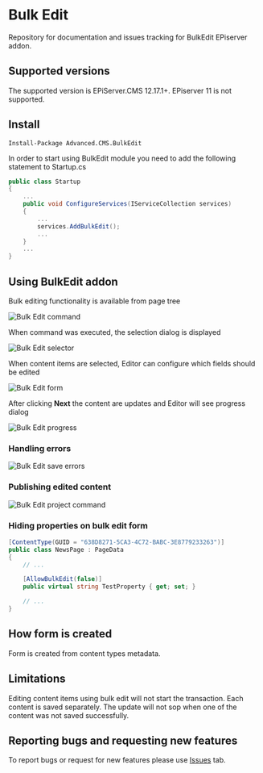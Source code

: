 # Bulk Edit

Repository for documentation and issues tracking for BulkEdit EPiserver addon.

## Supported versions

The supported version is EPiServer.CMS 12.17.1+. EPiserver 11 is not supported.

## Install

```
Install-Package Advanced.CMS.BulkEdit
```

In order to start using BulkEdit module you need to add the following statement to Startup.cs

```c#
public class Startup
{
    ...
    public void ConfigureServices(IServiceCollection services)
    {
        ...
        services.AddBulkEdit();
        ...
    }
    ...
}
```

## Using BulkEdit addon

Bulk editing functionality is available from page tree

![Bulk Edit command](assets/bulk_edit_command.jpg "Bulk edit command")

When command was executed, the selection dialog is displayed

![Bulk Edit selector](assets/bulk_edit_selector.jpg "Bulk edit selector")

When content items are selected, Editor can configure which fields should be edited

![Bulk Edit form](assets/bulk_edit_form.jpg "Bulk edit form")

After clicking **Next** the content are updates and Editor will see progress dialog

![Bulk Edit progress](assets/bulk_edit_progress_window.jpg "Bulk edit progress")

### Handling errors

![Bulk Edit save errors](assets/bulk_edit_save_error.jpg "Bulk edit save error")

### Publishing edited content

![Bulk Edit project command](assets/bulk_edit_project_command.jpg "Bulk edit project command")

### Hiding properties on bulk edit form

```c#
[ContentType(GUID = "638D8271-5CA3-4C72-BABC-3E8779233263")]
public class NewsPage : PageData
{
    // ...

    [AllowBulkEdit(false)]
    public virtual string TestProperty { get; set; }

    // ...
}
```

## How form is created

Form is created from content types metadata.

## Limitations

Editing content items using bulk edit will not start the transaction. Each content is saved separately.
The update will not sop when one of the content was not saved successfully.

## Reporting bugs and requesting new features

To report bugs or request for new features please use [Issues](https://github.com/gregwiechec/bulk-edit-documentation/issues) tab.  
